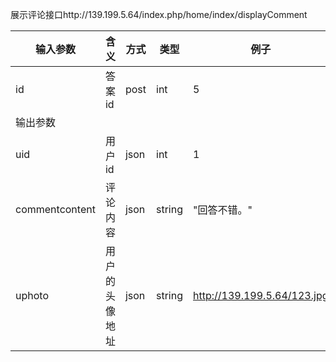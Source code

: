 展示评论接口http://139.199.5.64/index.php/home/index/displayComment

| 输入参数           | 含义      | 方式   | 类型     | 例子                          |
| -------------- | ------- | ---- | ------ | --------------------------- |
| id             | 答案id    | post | int    | 5                           |
| 输出参数           |         |      |        |                             |
| uid            | 用户id    | json | int    | 1                           |
| commentcontent | 评论内容    | json | string | "回答不错。"                     |
| uphoto         | 用户的头像地址 | json | string | http://139.199.5.64/123.jpg |

